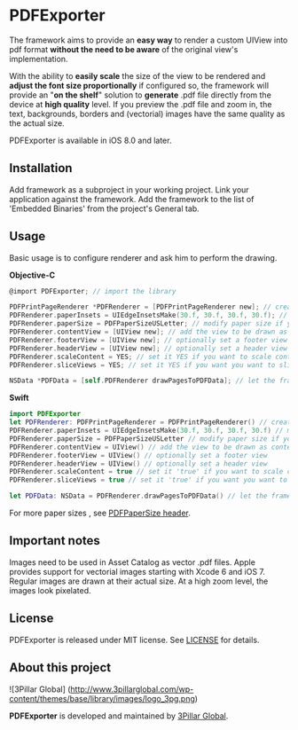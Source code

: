 # PDFExporter

The framework aims to provide an **easy way** to render a custom UIView into pdf format **without the need to be aware** of the original view's implementation.

With the ability to **easily scale** the size of the view to be rendered and **adjust the font size proportionally** if configured so, the framework will provide an "**on the shelf**" solution to **generate** .pdf file directly from the device at **high quality** level. If you preview the .pdf file and zoom in, the text, backgrounds, borders and (vectorial) images have the same quality as the actual size.

PDFExporter is available in iOS 8.0 and later.

## Installation

Add framework as a subproject in your working project. Link your application against the framework. Add the framework to the list of 'Embedded Binaries' from the project's General tab.

## Usage

Basic usage is to configure renderer and ask him to perform the drawing.

**Objective-C**

```objective-c
@import PDFExporter; // import the library

PDFPrintPageRenderer *PDFRenderer = [PDFPrintPageRenderer new]; // create an instance
PDFRenderer.paperInsets = UIEdgeInsetsMake(30.f, 30.f, 30.f, 30.f); // modify content margins if you want to
PDFRenderer.paperSize = PDFPaperSizeUSLetter; // modify paper size if you want to
PDFRenderer.contentView = [UIView new]; // add the view to be drawn as content
PDFRenderer.footerView = [UIView new]; // optionally set a footer view
PDFRenderer.headerView = [UIView new]; // optionally set a header view
PDFRenderer.scaleContent = YES; // set it YES if you want to scale content view to fit the width of page
PDFRenderer.sliceViews = YES; // set it YES if you want you want to slice content view's subviews

NSData *PDFData = [self.PDFRenderer drawPagesToPDFData]; // let the framework to  create the PDF data
```

**Swift**

```swift
import PDFExporter
let PDFRenderer: PDFPrintPageRenderer = PDFPrintPageRenderer() // create an instance
PDFRenderer.paperInsets = UIEdgeInsetsMake(30.f, 30.f, 30.f, 30.f) // modify content margins if you want to
PDFRenderer.paperSize = PDFPaperSizeUSLetter // modify paper size if you want to
PDFRenderer.contentView = UIView() // add the view to be drawn as content
PDFRenderer.footerView = UIView() // optionally set a footer view
PDFRenderer.headerView = UIView() // optionally set a header view
PDFRenderer.scaleContent = true // set it 'true' if you want to scale content view to fit the width of page
PDFRenderer.sliceViews = true // set it 'true' if you want you want to slice content view's subviews

let PDFData: NSData = PDFRenderer.drawPagesToPDFData() // let the framework to  create the PDF data
```

For more paper sizes , see [PDFPaperSize header](Framework/PDFExporter/PDFExporter/PDFRender/PDFPaperSizes.h). 

## Important notes

Images need to be used in Asset Catalog as vector .pdf files. Apple provides support for vectorial images starting with Xcode 6 and iOS 7. Regular images are drawn at their actual size. At a high zoom level, the images look pixelated.

## License

PDFExporter is released under MIT license. See [LICENSE](LICENSE) for details.  

## About this project

![3Pillar Global] (http://www.3pillarglobal.com/wp-content/themes/base/library/images/logo_3pg.png)

**PDFExporter** is developed and maintained by [3Pillar Global](http://www.3pillarglobal.com/).


